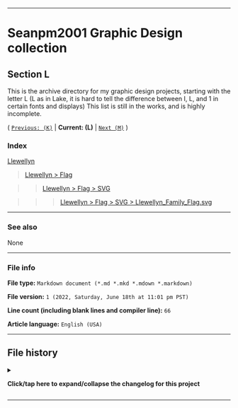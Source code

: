 
***

# Seanpm2001 Graphic Design collection

## Section L

This is the archive directory for my graphic design projects, starting with the letter L (L as in Lake, it is hard to tell the difference between I, L, and 1 in certain fonts and displays) This list is still in the works, and is highly incomplete.

( [`Previous: (K)`](/K/) | **Current: (L)** | [`Next (M)`](/M/) )

### Index

[Llewellyn](/L/Llewellyn)

> [Llewellyn > Flag](/L/Llewellyn/Flag/)

> > [Llewellyn > Flag > SVG](/L/Llewellyn/Flag/SVG/)

> > > [Llewellyn > Flag > SVG > Llewellyn_Family_Flag.svg](/L/Llewellyn/Flag/SVG/Llewellyn_Family_Flag.svg)

***

### See also

None

***

### File info

**File type:** `Markdown document (*.md *.mkd *.mdown *.markdown)`

**File version:** `1 (2022, Saturday, June 18th at 11:01 pm PST)`

**Line count (including blank lines and compiler line):** `66`

**Article language:** `English (USA)`

***

## File history

<details><summary><p lang="en"><b>Click/tap here to expand/collapse the changelog for this project</b></p></summary>

<details><summary><p lang="en"><b>Version 1 (2022, Saturday, June 18th at 11:01 pm PST)</b></p></summary>

**This version was made by:** [`@seanpm2001`](https://github.com/seanpm2001/)

> Changes:

- [x] Started the file
- [x] Added the title section
- [x] Added the index
- [x] Added 1 entry to the index
- [x] Added the `see also` section
- [x] Added the file info section
- [x] Added the changelog
- [ ] No other changes in version 1

</details>

</details>

***
